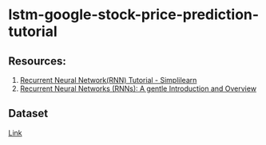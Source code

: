 # lstm-google-stock-price-prediction-tutorial
## Resources:
1. [Recurrent Neural Network(RNN) Tutorial - Simplilearn](https://www.simplilearn.com/tutorials/deep-learning-tutorial/rnn)
2. [Recurrent Neural Networks (RNNs): A gentle Introduction and Overview
](https://arxiv.org/abs/1912.05911)

## Dataset
[Link](https://www.kaggle.com/datasets/medharawat/google-stock-price?resource=download)
